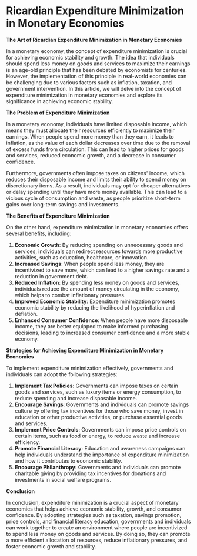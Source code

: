 # Ricardian Expenditure Minimization in Monetary Economies

**The Art of Ricardian Expenditure Minimization in Monetary Economies**

In a monetary economy, the concept of expenditure minimization is crucial for achieving economic stability and growth. The idea that individuals should spend less money on goods and services to maximize their earnings is an age-old principle that has been debated by economists for centuries. However, the implementation of this principle in real-world economies can be challenging due to various factors such as inflation, taxation, and government intervention. In this article, we will delve into the concept of expenditure minimization in monetary economies and explore its significance in achieving economic stability.

**The Problem of Expenditure Minimization**

In a monetary economy, individuals have limited disposable income, which means they must allocate their resources efficiently to maximize their earnings. When people spend more money than they earn, it leads to inflation, as the value of each dollar decreases over time due to the removal of excess funds from circulation. This can lead to higher prices for goods and services, reduced economic growth, and a decrease in consumer confidence.

Furthermore, governments often impose taxes on citizens' income, which reduces their disposable income and limits their ability to spend money on discretionary items. As a result, individuals may opt for cheaper alternatives or delay spending until they have more money available. This can lead to a vicious cycle of consumption and waste, as people prioritize short-term gains over long-term savings and investments.

**The Benefits of Expenditure Minimization**

On the other hand, expenditure minimization in monetary economies offers several benefits, including:

1. **Economic Growth**: By reducing spending on unnecessary goods and services, individuals can redirect resources towards more productive activities, such as education, healthcare, or innovation.
2. **Increased Savings**: When people spend less money, they are incentivized to save more, which can lead to a higher savings rate and a reduction in government debt.
3. **Reduced Inflation**: By spending less money on goods and services, individuals reduce the amount of money circulating in the economy, which helps to combat inflationary pressures.
4. **Improved Economic Stability**: Expenditure minimization promotes economic stability by reducing the likelihood of hyperinflation and deflation.
5. **Enhanced Consumer Confidence**: When people have more disposable income, they are better equipped to make informed purchasing decisions, leading to increased consumer confidence and a more stable economy.

**Strategies for Achieving Expenditure Minimization in Monetary Economies**

To implement expenditure minimization effectively, governments and individuals can adopt the following strategies:

1. **Implement Tax Policies**: Governments can impose taxes on certain goods and services, such as luxury items or energy consumption, to reduce spending and increase disposable income.
2. **Encourage Savings**: Governments and individuals can promote savings culture by offering tax incentives for those who save money, invest in education or other productive activities, or purchase essential goods and services.
3. **Implement Price Controls**: Governments can impose price controls on certain items, such as food or energy, to reduce waste and increase efficiency.
4. **Promote Financial Literacy**: Education and awareness campaigns can help individuals understand the importance of expenditure minimization and how it contributes to economic stability.
5. **Encourage Philanthropy**: Governments and individuals can promote charitable giving by providing tax incentives for donations and investments in social welfare programs.

**Conclusion**

In conclusion, expenditure minimization is a crucial aspect of monetary economies that helps achieve economic stability, growth, and consumer confidence. By adopting strategies such as taxation, savings promotion, price controls, and financial literacy education, governments and individuals can work together to create an environment where people are incentivized to spend less money on goods and services. By doing so, they can promote a more efficient allocation of resources, reduce inflationary pressures, and foster economic growth and stability.

